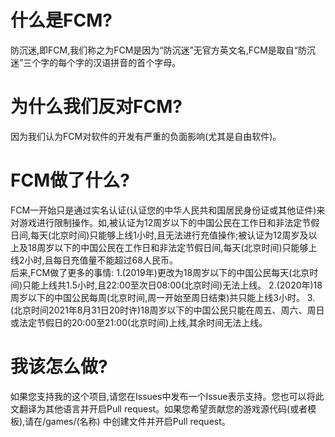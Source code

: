 # 什么是FCM?
防沉迷,即FCM,我们称之为FCM是因为“防沉迷”无官方英文名,FCM是取自“防沉迷”三个字的每个字的汉语拼音的首个字母。
# 为什么我们反对FCM?
因为我们认为FCM对软件的开发有严重的负面影响(尤其是自由软件)。
# FCM做了什么?
FCM一开始只是通过实名认证(认证您的中华人民共和国居民身份证或其他证件)来对游戏进行限制操作。如,被认证为12周岁以下的中国公民在工作日和非法定节假日间,每天(北京时间)只能够上线1小时,且无法进行充值操作;被认证为12周岁及以上及18周岁以下的中国公民在工作日和非法定节假日间,每天(北京时间)只能够上线2小时,且每日充值量不能超过68人民币。  
后来,FCM做了更多的事情:
1.(2019年)更改为18周岁以下的中国公民每天(北京时间)只能上线共1.5小时,且22:00至次日08:00(北京时间)无法上线。
2.(2020年)18周岁以下的中国公民每周(北京时间,周一开始至周日结束)共只能上线3小时。
3.(北京时间2021年8月31日20时许)18周岁以下的中国公民只能在周五、周六、周日或法定节假日的20:00至21:00(北京时间)上线,其余时间无法上线。
# 我该怎么做?
如果您支持我的这个项目,请您在Issues中发布一个Issue表示支持。您也可以将此文翻译为其他语言并开启Pull request。如果您希望贡献您的游戏源代码(或者模板),请在/games/(名称) 中创建文件并开启Pull request。
